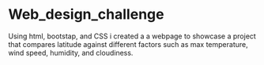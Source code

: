 # Web_design_challenge

Using html, bootstap, and CSS i created a a webpage to showcase a project that compares latitude against different factors such as max temperature, wind speed, humidity, and cloudiness. 
